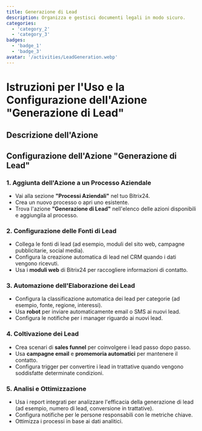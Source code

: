 ```yaml
---
title: Generazione di Lead
description: Organizza e gestisci documenti legali in modo sicuro.
categories: 
  - 'category_2'
  - 'category_3'
badges: 
  - 'badge_1'
  - 'badge_3'
avatar: '/activities/LeadGeneration.webp'
---
```


# Istruzioni per l'Uso e la Configurazione dell'Azione "Generazione di Lead"

## Descrizione dell'Azione

## **Configurazione dell'Azione "Generazione di Lead"**

### 1. Aggiunta dell'Azione a un Processo Aziendale
- Vai alla sezione **"Processi Aziendali"** nel tuo Bitrix24.
- Crea un nuovo processo o apri uno esistente.
- Trova l'azione **"Generazione di Lead"** nell'elenco delle azioni disponibili e aggiungila al processo.

### 2. Configurazione delle Fonti di Lead
- Collega le fonti di lead (ad esempio, moduli del sito web, campagne pubblicitarie, social media).
- Configura la creazione automatica di lead nel CRM quando i dati vengono ricevuti.
- Usa i **moduli web** di Bitrix24 per raccogliere informazioni di contatto.

### 3. Automazione dell'Elaborazione dei Lead
- Configura la classificazione automatica dei lead per categorie (ad esempio, fonte, regione, interessi).
- Usa **robot** per inviare automaticamente email o SMS ai nuovi lead.
- Configura le notifiche per i manager riguardo ai nuovi lead.

### 4. Coltivazione dei Lead
- Crea scenari di **sales funnel** per coinvolgere i lead passo dopo passo.
- Usa **campagne email** e **promemoria automatici** per mantenere il contatto.
- Configura trigger per convertire i lead in trattative quando vengono soddisfatte determinate condizioni.

### 5. Analisi e Ottimizzazione
- Usa i report integrati per analizzare l'efficacia della generazione di lead (ad esempio, numero di lead, conversione in trattative).
- Configura notifiche per le persone responsabili con le metriche chiave.
- Ottimizza i processi in base ai dati analitici.